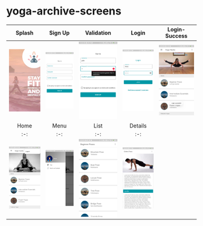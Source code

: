 # yoga-archive-screens
| Splash | Sign Up | Validation | Login | Login-Success |
| :-: | :-: | :-: | :-: | :-: |
| ![image 1](https://github.com/geekunj/yoga-archive/blob/master/images/splash.jpg) | ![image 2](https://github.com/geekunj/yoga-archive/blob/master/images/sign-up.jpg) | ![image 3](https://github.com/geekunj/yoga-archive/blob/master/images/validation.jpg) | ![image 4](https://github.com/geekunj/yoga-archive/blob/master/images/login-filled.jpg) | ![image 5](https://github.com/geekunj/yoga-archive/blob/master/images/login-success.jpg) |
| Home | Menu | List | Details |
| :-: | :-: | :-: | :-: |
| ![image 6](https://github.com/geekunj/yoga-archive/blob/master/images/home.jpg) | ![image 7](https://github.com/geekunj/yoga-archive/blob/master/images/side-menu.jpg) | ![image 8](https://github.com/geekunj/yoga-archive/blob/master/images/pose-list.jpg) | ![image 9](https://github.com/geekunj/yoga-archive/blob/master/images/yoga-detail.jpg) |






